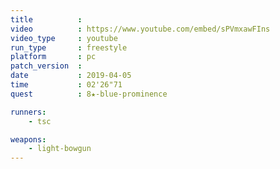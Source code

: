 ```yaml
---
title          :
video          : https://www.youtube.com/embed/sPVmxawFIns
video_type     : youtube
run_type       : freestyle
platform       : pc
patch_version  :
date           : 2019-04-05
time           : 02'26"71
quest          : 8★-blue-prominence

runners:
    - tsc

weapons:
    - light-bowgun
---
```

